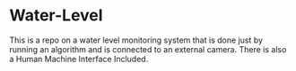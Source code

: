 # Water-Level
This is a repo on a water level monitoring system that is done just by running an algorithm and is connected to an external camera. There is also a Human Machine Interface Included.
